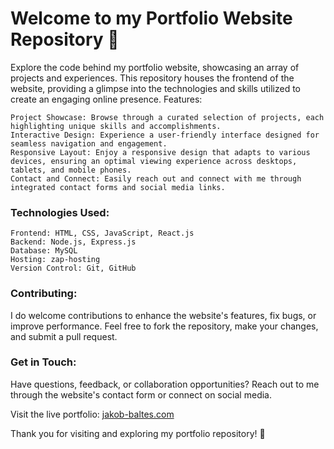 # Welcome to my Portfolio Website Repository 🚀

Explore the code behind my portfolio website, showcasing an array of projects and experiences. This repository houses the frontend of the website, providing a glimpse into the technologies and skills utilized to create an engaging online presence.
Features:

    Project Showcase: Browse through a curated selection of projects, each highlighting unique skills and accomplishments.
    Interactive Design: Experience a user-friendly interface designed for seamless navigation and engagement.
    Responsive Layout: Enjoy a responsive design that adapts to various devices, ensuring an optimal viewing experience across desktops, tablets, and mobile phones.
    Contact and Connect: Easily reach out and connect with me through integrated contact forms and social media links.

### Technologies Used:

    Frontend: HTML, CSS, JavaScript, React.js
    Backend: Node.js, Express.js
    Database: MySQL
    Hosting: zap-hosting
    Version Control: Git, GitHub

### Contributing:

I do welcome contributions to enhance the website's features, fix bugs, or improve performance. Feel free to fork the repository, make your changes, and submit a pull request.

### Get in Touch:

Have questions, feedback, or collaboration opportunities? Reach out to me through the website's contact form or connect on social media.

Visit the live portfolio: [jakob-baltes.com](https://jakob-baltes.com/)

Thank you for visiting and exploring my portfolio repository! 🌟
